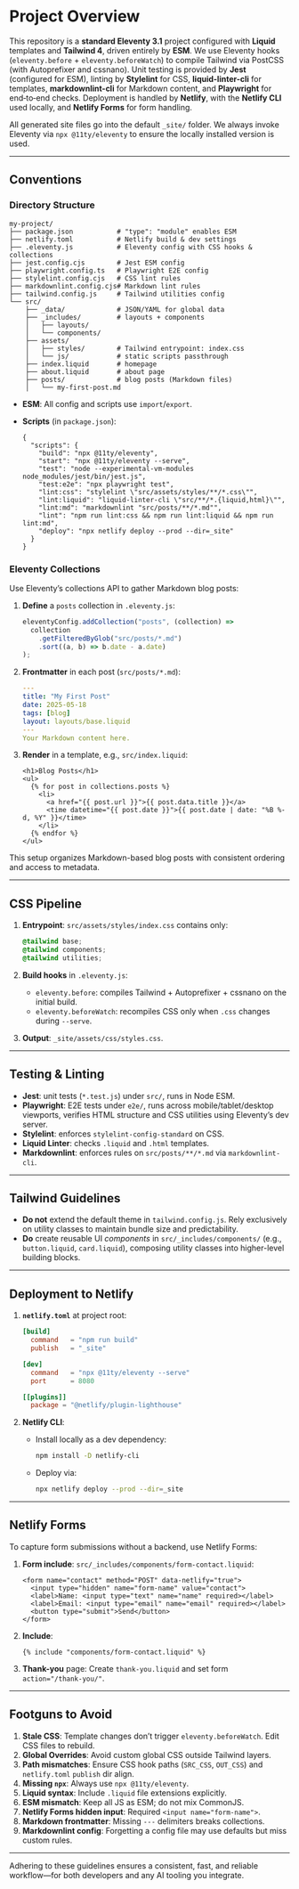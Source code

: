 # Project Overview

This repository is a **standard Eleventy 3.1** project configured with **Liquid** templates and **Tailwind 4**, driven entirely by **ESM**. We use Eleventy hooks (`eleventy.before` + `eleventy.beforeWatch`) to compile Tailwind via PostCSS (with Autoprefixer and cssnano). Unit testing is provided by **Jest** (configured for ESM), linting by **Stylelint** for CSS, **liquid-linter-cli** for templates, **markdownlint-cli** for Markdown content, and **Playwright** for end‑to‑end checks. Deployment is handled by **Netlify**, with the **Netlify CLI** used locally, and **Netlify Forms** for form handling.

All generated site files go into the default `_site/` folder. We always invoke Eleventy via `npx @11ty/eleventy` to ensure the locally installed version is used.

---

## Conventions

### Directory Structure

```text
my-project/
├── package.json           # "type": "module" enables ESM
├── netlify.toml           # Netlify build & dev settings
├── .eleventy.js           # Eleventy config with CSS hooks & collections
├── jest.config.cjs        # Jest ESM config
├── playwright.config.ts   # Playwright E2E config
├── stylelint.config.cjs   # CSS lint rules
├── markdownlint.config.cjs# Markdown lint rules
├── tailwind.config.js     # Tailwind utilities config
└── src/
    ├── _data/             # JSON/YAML for global data
    ├── _includes/         # layouts + components
    │   ├── layouts/
    │   └── components/
    ├── assets/
    │   ├── styles/        # Tailwind entrypoint: index.css
    │   └── js/            # static scripts passthrough
    ├── index.liquid       # homepage
    ├── about.liquid       # about page
    ├── posts/             # blog posts (Markdown files)
    │   └── my-first-post.md
```

- **ESM**: All config and scripts use `import`/`export`.
- **Scripts** (in `package.json`):

  ```jsonc
  {
    "scripts": {
      "build": "npx @11ty/eleventy",
      "start": "npx @11ty/eleventy --serve",
      "test": "node --experimental-vm-modules node_modules/jest/bin/jest.js",
      "test:e2e": "npx playwright test",
      "lint:css": "stylelint \"src/assets/styles/**/*.css\"",
      "lint:liquid": "liquid-linter-cli \"src/**/*.{liquid,html}\"",
      "lint:md": "markdownlint "src/posts/**/*.md"",
      "lint": "npm run lint:css && npm run lint:liquid && npm run lint:md",
      "deploy": "npx netlify deploy --prod --dir=_site"
    }
  }
  ```

### Eleventy Collections

Use Eleventy’s collections API to gather Markdown blog posts:

1. **Define** a `posts` collection in `.eleventy.js`:

   ```js
   eleventyConfig.addCollection("posts", (collection) =>
     collection
       .getFilteredByGlob("src/posts/*.md")
       .sort((a, b) => b.date - a.date)
   );
   ```

2. **Frontmatter** in each post (`src/posts/*.md`):

   ```yaml
   ---
   title: "My First Post"
   date: 2025-05-18
   tags: [blog]
   layout: layouts/base.liquid
   ---
   Your Markdown content here.
   ```

3. **Render** in a template, e.g., `src/index.liquid`:

   ```liquid
   <h1>Blog Posts</h1>
   <ul>
     {% for post in collections.posts %}
       <li>
         <a href="{{ post.url }}">{{ post.data.title }}</a>
         <time datetime="{{ post.date }}">{{ post.date | date: "%B %-d, %Y" }}</time>
       </li>
     {% endfor %}
   </ul>
   ```

This setup organizes Markdown-based blog posts with consistent ordering and access to metadata.

---

## CSS Pipeline

1. **Entrypoint**: `src/assets/styles/index.css` contains only:

   ```css
   @tailwind base;
   @tailwind components;
   @tailwind utilities;
   ```

2. **Build hooks** in `.eleventy.js`:

   - `eleventy.before`: compiles Tailwind + Autoprefixer + cssnano on the initial build.
   - `eleventy.beforeWatch`: recompiles CSS only when `.css` changes during `--serve`.

3. **Output**: `_site/assets/css/styles.css`.

---

## Testing & Linting

- **Jest**: unit tests (`*.test.js`) under `src/`, runs in Node ESM.
- **Playwright**: E2E tests under `e2e/`, runs across mobile/tablet/desktop viewports, verifies HTML structure and CSS utilities using Eleventy’s dev server.
- **Stylelint**: enforces `stylelint-config-standard` on CSS.
- **Liquid Linter**: checks `.liquid` and `.html` templates.
- **Markdownlint**: enforces rules on `src/posts/**/*.md` via `markdownlint-cli`.

---

## Tailwind Guidelines

- **Do not** extend the default theme in `tailwind.config.js`. Rely exclusively on utility classes to maintain bundle size and predictability.
- **Do** create reusable UI _components_ in `src/_includes/components/` (e.g., `button.liquid`, `card.liquid`), composing utility classes into higher-level building blocks.

---

## Deployment to Netlify

1. **`netlify.toml`** at project root:

   ```toml
   [build]
     command   = "npm run build"
     publish   = "_site"

   [dev]
     command   = "npx @11ty/eleventy --serve"
     port      = 8080

   [[plugins]]
     package = "@netlify/plugin-lighthouse"
   ```

2. **Netlify CLI**:

   - Install locally as a dev dependency:

     ```bash
     npm install -D netlify-cli
     ```

   - Deploy via:

     ```bash
     npx netlify deploy --prod --dir=_site
     ```

---

## Netlify Forms

To capture form submissions without a backend, use Netlify Forms:

1. **Form include**: `src/_includes/components/form-contact.liquid`:

   ```liquid
   <form name="contact" method="POST" data-netlify="true">
     <input type="hidden" name="form-name" value="contact">
     <label>Name: <input type="text" name="name" required></label>
     <label>Email: <input type="email" name="email" required></label>
     <button type="submit">Send</button>
   </form>
   ```

2. **Include**:

   ```liquid
   {% include "components/form-contact.liquid" %}
   ```

3. **Thank-you** page: Create `thank-you.liquid` and set form `action="/thank-you/"`.

---

## Footguns to Avoid

1. **Stale CSS**: Template changes don’t trigger `eleventy.beforeWatch`. Edit CSS files to rebuild.
2. **Global Overrides**: Avoid custom global CSS outside Tailwind layers.
3. **Path mismatches**: Ensure CSS hook paths (`SRC_CSS`, `OUT_CSS`) and `netlify.toml` `publish` dir align.
4. **Missing `npx`**: Always use `npx @11ty/eleventy`.
5. **Liquid syntax**: Include `.liquid` file extensions explicitly.
6. **ESM mismatch**: Keep all JS as ESM; do not mix CommonJS.
7. **Netlify Forms hidden input**: Required `<input name="form-name">`.
8. **Markdown frontmatter**: Missing `---` delimiters breaks collections.
9. **Markdownlint config**: Forgetting a config file may use defaults but miss custom rules.

---

Adhering to these guidelines ensures a consistent, fast, and reliable workflow—for both developers and any AI tooling you integrate.
